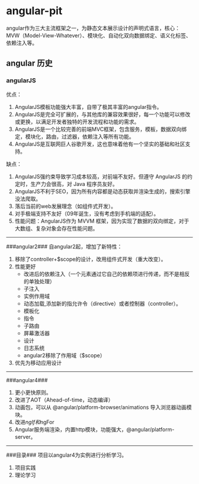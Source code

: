 # angular-pit #
angular作为三大主流框架之一，为静态文本展示设计的声明式语言，核心：MVW（Model-View-Whatever）、模块化、自动化双向数据绑定、语义化标签、依赖注入等。

## angular 历史 ##

### angularJS ###
优点：

1. AngularJS模板功能强大丰富，自带了极其丰富的angular指令。
2. AngularJS是完全可扩展的，与其他库的兼容效果很好，每一个功能可以修改或更换，以满足开发者独特的开发流程和功能的需求。
3. AngularJS是一个比较完善的前端MVC框架，包含服务，模板，数据双向绑定，模块化，路由，过滤器，依赖注入等所有功能。
4. AngularJS是互联网巨人谷歌开发，这也意味着他有一个坚实的基础和社区支持。

缺点：

1. AngularJS强约束导致学习成本较高，对前端不友好。但遵守 AngularJS 的约定时，生产力会很高，对 Java 程序员友好。
2.  AngularJS不利于SEO，因为所有内容都是动态获取并渲染生成的，搜索引擎没法爬取。
3.  落后当前的web发展理念（如组件式开发）。
4.  对手极端支持不友好（09年诞生，没有考虑到手机端的适配）。
5. 性能问题：AngularJS作为 MVVM 框架，因为实现了数据的双向绑定，对于大数组、复杂对象会存在性能问题。

----------

###angular2###
自angular2起，增加了新特性：

1. 移除了controller+$scope的设计，改用组件式开发（重大改变）。
2. 性能更好 
	-  改进后的依赖注入（一个元素通过它自己的依赖项进行传递，而不是相反的单独处理）
	-  子注入
	-  实例作用域
	-  动态加载,添加新的指允许令（directive）或者控制器（controller）。
	-  模板化
	-  指令
	-  子路由
	-  屏幕激活器
	-  设计
	-  日志系统
	-  angular2移除了作用域（$scope）
3. 优先为移动应用设计

----------

###angular4###
1. 更小更快原则。
2. 改进了AOT（Ahead-of-time，动态编译）
3. 动画包，可以从 @angular/platform-browser/animations 导入浏览器动画模块。
4. 改进*ngIf和*ngFor
5. Angular服务端渲染，内置http模块，功能强大，@angular/platform-server。


----------
###目录###
项目以angular4为实例进行分析学习。

1. 项目实践
2. 理论学习
